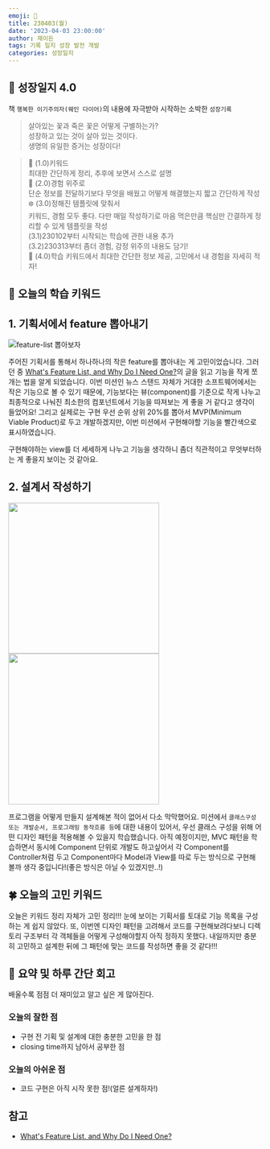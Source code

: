 ```yaml
---
emoji: 🌱
title: 230403(월)
date: '2023-04-03 23:00:00'
author: 제이든
tags: 기록 일지 성장 발전 개발
categories: 성장일지
---
```


## 🎄 성장일지 4.0

책 `행복한 이기주의자(웨인 다이어)`의 내용에 자극받아 시작하는 소박한 `성장기록`

> 살아있는 꽃과 죽은 꽃은 어떻게 구별하는가?<br/>
> 성장하고 있는 것이 살아 있는 것이다.<br/>
> 생명의 유일한 증거는 성장이다!

> 🌳 (1.0)키워드<br/>
> 최대한 간단하게 정리, 추후에 보면서 스스로 설명<br/>
> 🍉 (2.0)경험 위주로<br/>
> 단순 정보를 전달하기보다 무엇을 배웠고 어떻게 해결했는지 짧고 간단하게 작성<br/>
> ❄️ (3.0)정해진 템플릿에 맞춰서<br/>
> 키워드, 경험 모두 좋다. 다만 매일 작성하기로 마음 먹은만큼 핵심만 간결하게 정리할 수 있게 템플릿을 작성<br/>
> (3.1)230102부터 시작되는 학습에 관한 내용 추가<br/>
> (3.2)230313부터 좀더 경험, 감정 위주의 내용도 담기!<br/>
> 🌾 (4.0)학습 키워드에서 최대한 간단한 정보 제공, 고민에서 내 경험을 자세히 적자!<br/>

## 🔑 오늘의 학습 키워드

## 1. 기획서에서 feature 뽑아내기

![feature-list 뽑아보자](https://user-images.githubusercontent.com/86241737/229500005-c8e511b2-e659-45ad-87b4-ac153bbe9799.png)

주어진 기획서를 통해서 하나하나의 작은 feature를 뽑아내는 게 고민이었습니다.
그러던 중 [What's Feature List, and Why Do I Need One?](https://medium.com/@gocodal/whats-a-feature-list-and-why-do-i-need-one-c5c497fff4d9)의 글을 읽고 기능을 작게 쪼개는 법을 알게 되었습니다.
이번 미션인 뉴스 스탠드 자체가 거대한 소프트웨어에서는 작은 기능으로 볼 수 있기 때문에, 기능보다는 뷰(component)를 기준으로 작게 나누고 최종적으로 나눠진 최소한의 컴포넌트에서 기능을 따져보는 게 좋을 거 같다고 생각이 들었어요!
그리고 실제로는 구현 우선 순위 상위 20%를 뽑아서 MVP(Minimum Viable Product)로 두고 개발하겠지만, 이번 미션에서 구현해야할 기능을 빨간색으로 표시하였습니다.

구현해야하는 view를 더 세세하게 나누고 기능을 생각하니 좀더 직관적이고 무엇부터하는 게 좋을지 보이는 것 같아요.

## 2. 설계서 작성하기

<img src="https://user-images.githubusercontent.com/86241737/229501613-f714b8da-e47c-496b-b35e-1b810768586c.jpeg" width="300" height="300"/><img src="https://user-images.githubusercontent.com/86241737/229501627-e20ebc0e-337f-4628-973a-a3e859f88be3.jpeg" width="300" height="300"/>


프로그램을 어떻게 만들지 설계해본 적이 없어서 다소 막막했어요. 미션에서 `클래스구성 또는 개발순서, 프로그래밍 동작흐름 등`에 대한 내용이 있어서, 우선 클래스 구성을 위해 어떤 디자인 패턴을 적용해볼 수 있을지 학습했습니다.
아직 예정이지만, MVC 패턴을 학습하면서 동시에 Component 단위로 개발도 하고싶어서 각 Component를 Controller처럼 두고 Component마다 Model과 View를 따로 두는 방식으로 구현해볼까 생각 중입니다!(좋은 방식은 아닐 수 있겠지만..!)

## 🍀 오늘의 고민 키워드

오늘은 키워드 정리 자체가 고민 정리!!! 눈에 보이는 기획서를 토대로 기능 목록을 구성하는 게 쉽지 않았다. 또, 이번엔 디자인 패턴을 고려해서 코드를 구현해보려다보니 디렉토리 구조부터 각 객체들을 어떻게 구성해야할지
아직 정하지 못했다. 내일까지만 충분히 고민하고 설계한 뒤에 그 패턴에 맞는 코드를 작성하면 좋을 것 같다!!!

## 📝 요약 및 하루 간단 회고

배울수록 점점 더 재미있고 알고 싶은 게 많아진다. 

### 오늘의 잘한 점

- 구현 전 기획 및 설계에 대한 충분한 고민을 한 점
- closing time까지 남아서 공부한 점

### 오늘의 아쉬운 점

- 코드 구현은 아직 시작 못한 점!(얼른 설계하자!)

## 참고

- [What's Feature List, and Why Do I Need One?](https://medium.com/@gocodal/whats-a-feature-list-and-why-do-i-need-one-c5c497fff4d9)

```toc

```
